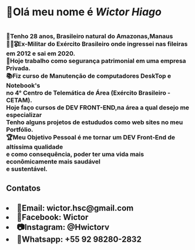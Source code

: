 <h1>👋Olá meu nome é <i>Wictor Hiago</i><h1>
<h3>🤵‍Tenho 28 anos, Brasileiro natural do Amazonas,Manaus<br>
👨‍✈️🎖️Ex-Militar do Exército Brasileiro onde ingressei nas fileiras
em 2012 e sai em 2020. <br>
💼Hoje trabalho como segurança patrimonial em uma empresa Privada. <br>
📚Fiz curso de Manutenção de computadores DeskTop e Notebook's<br>
no 4° Centro de Telemática de Área (Exército Brasileiro - CETAM). <br>
Hoje faço cursos de DEV FRONT-END,na área a qual desejo me especializar<br>
Tenho alguns projetos de estududos como web sites  no meu Portfólio. <br>
🏆Meu Objetivo Pessoal é me tornar um DEV Front-End de altíssima qualidade<br>
e como consequência, poder ter uma vida mais econômicamente mais saudável<br>
e sustentável.<br>
<h2>Contatos<h2>
<li>📧Email: wictor.hsc@gmail.com
<li>📸Facebook: Wictor
<li>📷Instagram: @Hwictorv
<li>📱Whatsapp: +55 92 98280-2832
